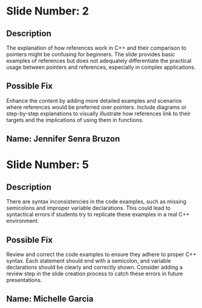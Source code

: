 # Slide Number: 2

## Description
The explanation of how references work in C++ and their comparison to pointers might be confusing for beginners. The slide provides basic examples of references but does not adequately differentiate the practical usage between pointers and references, especially in complex applications.

## Possible Fix
Enhance the content by adding more detailed examples and scenarios where references would be preferred over pointers. Include diagrams or step-by-step explanations to visually illustrate how references link to their targets and the implications of using them in functions.

## Name: Jennifer Senra Bruzon

# Slide Number: 5

## Description
There are syntax inconsistencies in the code examples, such as missing semicolons and improper variable declarations. This could lead to syntactical errors if students try to replicate these examples in a real C++ environment.

## Possible Fix
Review and correct the code examples to ensure they adhere to proper C++ syntax. Each statement should end with a semicolon, and variable declarations should be clearly and correctly shown. Consider adding a review step in the slide creation process to catch these errors in future presentations.

## Name: Michelle Garcia
